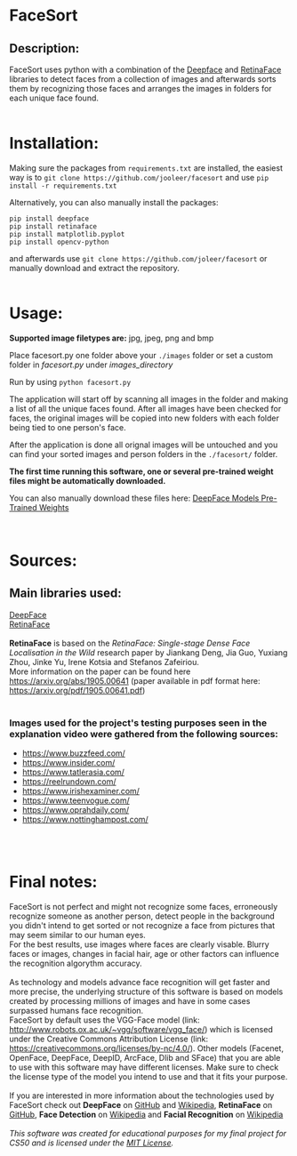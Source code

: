 # FaceSort

## Description:

FaceSort uses python with a combination of the [Deepface](https://github.com/serengil/deepface) and [RetinaFace](https://github.com/serengil/retinaface) libraries to detect faces from a collection of images and afterwards sorts them by recognizing those faces and arranges the images in folders for each unique face found.
<br/><br/>

# Installation:

Making sure the packages from `requirements.txt` are installed, the easiest way is to `git clone https://github.com/jooleer/facesort` and use `pip install -r requirements.txt`

Alternatively, you can also manually install the packages:

```
pip install deepface
pip install retinaface
pip install matplotlib.pyplot
pip install opencv-python
```

and afterwards use `git clone https://github.com/joleer/facesort` or manually download and extract the repository.  
<br/>

# Usage:

**Supported image filetypes are:** jpg, jpeg, png and bmp

Place facesort.py one folder above your `./images` folder or set a custom folder in _facesort.py_ under _images_directory_

Run by using `python facesort.py`

The application will start off by scanning all images in the folder and making a list of all the unique faces found.
After all images have been checked for faces, the original images will be copied into new folders with each folder being tied to one person's face.

After the application is done all orignal images will be untouched and you can find your sorted images and person folders in the `./facesort/` folder.

**The first time running this software, one or several pre-trained weight files might be automatically downloaded.**

You can also manually download these files here: [DeepFace Models Pre-Trained Weights](https://github.com/serengil/deepface_models/releases)

<br/>

# Sources:

## Main libraries used:

[DeepFace](https://github.com/serengil/deepface)  
[RetinaFace](https://github.com/serengil/retinaface)
<br/><br/>
**RetinaFace** is based on the _RetinaFace: Single-stage Dense Face Localisation in the Wild_ research paper by Jiankang Deng, Jia Guo, Yuxiang Zhou, Jinke Yu, Irene Kotsia and Stefanos Zafeiriou.  
More information on the paper can be found here https://arxiv.org/abs/1905.00641 (paper available in pdf format here: https://arxiv.org/pdf/1905.00641.pdf)
<br/><br/>

### Images used for the project's testing purposes seen in the explanation video were gathered from the following sources:

- https://www.buzzfeed.com/
- https://www.insider.com/
- https://www.tatlerasia.com/
- https://reelrundown.com/
- https://www.irishexaminer.com/
- https://www.teenvogue.com/
- https://www.oprahdaily.com/
- https://www.nottinghampost.com/

<br/><br/>

# Final notes:

FaceSort is not perfect and might not recognize some faces, erroneously recognize someone as another person, detect people in the background you didn't intend to get sorted or not recognize a face from pictures that may seem similar to our human eyes.  
For the best results, use images where faces are clearly visable. Blurry faces or images, changes in facial hair, age or other factors can influence the recognition algorythm accuracy.  
<br/>
As technology and models advance face recognition will get faster and more precise, the underlying structure of this software is based on models created by processing millions of images and have in some cases surpassed humans face recognition.  
FaceSort by default uses the VGG-Face model (link: http://www.robots.ox.ac.uk/~vgg/software/vgg_face/) which is licensed under the Creative Commons Attribution License (link: https://creativecommons.org/licenses/by-nc/4.0/). Other models (Facenet, OpenFace, DeepFace, DeepID, ArcFace, Dlib and SFace) that you are able to use with this software may have different licenses. Make sure to check the license type of the model you intend to use and that it fits your purpose.  
<br/>
If you are interested in more information about the technologies used by FaceSort check out **DeepFace** on [GitHub](https://github.com/serengil/deepface) and [Wikipedia](https://en.wikipedia.org/wiki/DeepFace), **RetinaFace** on [GitHub](), **Face Detection** on [Wikipedia](https://en.wikipedia.org/wiki/Face_detection) and **Facial Recognition** on [Wikipedia](https://en.wikipedia.org/wiki/Facial_recognition_system)  
<br/>
_This software was created for educational purposes for my final project for CS50 and is licensed under the [MIT License](https://github.com/jooleer/facesort/blob/main/LICENSE)._
